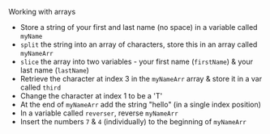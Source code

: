 
Working with arrays

- Store a string of your first and last name (no space) in a variable called `myName`
- `split` the string into an array of characters, store this in an array called `myNameArr`
- `slice` the array into two variables - your first name (`firstName`) & your last name (`lastName`)
- Retrieve the character at index 3 in the `myNameArr` array & store it in a var called `third`
- Change the character at index 1 to be a 'T'
- At the end of `myNameArr` add the string "hello" (in a single index position)
- In a variable called `reverser`, reverse `myNameArr`
- Insert the numbers `7` & `4` (individually) to the beginning of `myNameArr`
